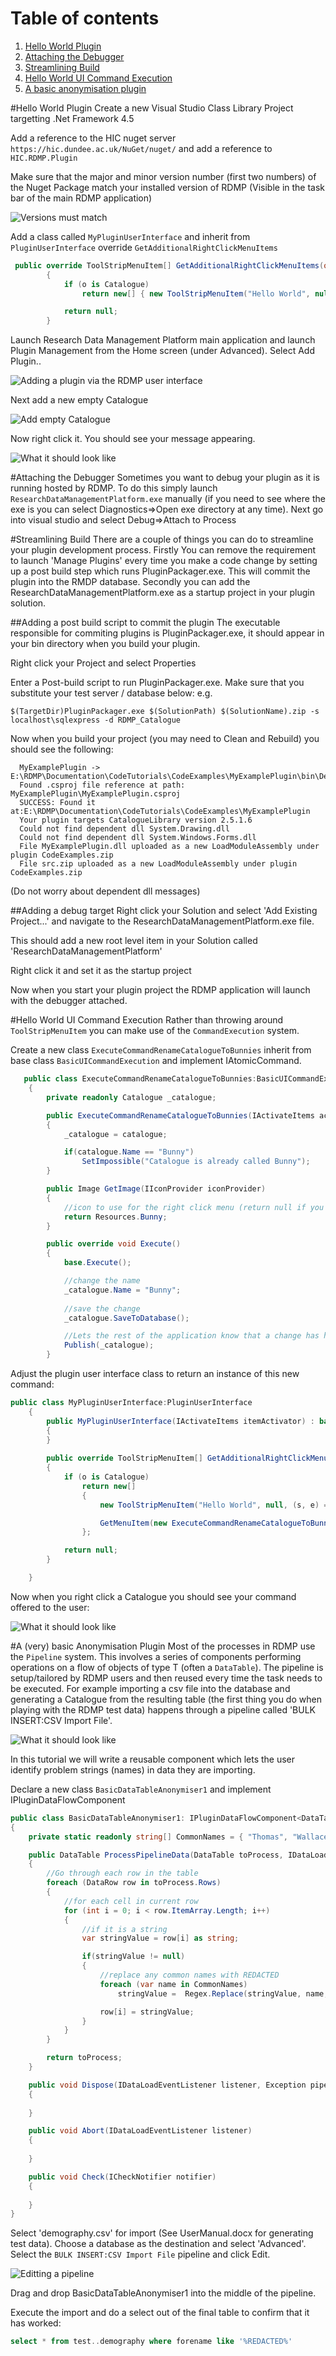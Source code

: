 # Table of contents
1. [Hello World Plugin](#helloWorldPlugin)
1. [Attaching the Debugger](#debugging)
1. [Streamlining Build](#betterBuilding)
1. [Hello World UI Command Execution](#commandExecution)
1. [A basic anonymisation plugin](#basicAnoPlugin)

 <a name="helloWorldPlugin"></a>
 #Hello World Plugin
 Create a new Visual Studio Class Library Project targetting .Net Framework 4.5
 
 Add a reference to the HIC nuget server `https://hic.dundee.ac.uk/NuGet/nuget/` and add a reference to `HIC.RDMP.Plugin`
 
 Make sure that the major and minor version number (first two numbers) of the Nuget Package match your installed version of RDMP (Visible in the task bar of the main RDMP application)
 
 ![Versions must match](Images/NugetVersionMustMatchLive.png)
 
 
 Add a class called `MyPluginUserInterface` and inherit from `PluginUserInterface` override `GetAdditionalRightClickMenuItems`
 
```csharp
 public override ToolStripMenuItem[] GetAdditionalRightClickMenuItems(object o)
        {
            if (o is Catalogue)
                return new[] { new ToolStripMenuItem("Hello World", null, (s, e) => MessageBox.Show("Hello World")) };

            return null;
        }
 ```

 Launch Research Data Management Platform main application and launch Plugin Management from the Home screen (under Advanced).  Select Add Plugin..
 
  ![Adding a plugin via the RDMP user interface](Images/ManagePluginsAddingAPlugin.png)
 
 Next add a new empty Catalogue
 
 ![Add empty Catalogue](Images/AddEmptyCatalogue.png)
 
 Now right click it.  You should see your message appearing.
 
 ![What it should look like](Images/HelloWorldSuccess.png)
 
 <a name="debugging"></a>
 #Attaching the Debugger
 Sometimes you want to debug your plugin as it is running hosted by RDMP.  To do this simply launch `ResearchDataManagementPlatform.exe` manually (if you need to see where the exe is you can select Diagnostics=>Open exe directory at any time).  Next go into visual studio and select Debug=>Attach to Process
 
 <a name="betterBuilding"></a>
 #Streamlining Build
 There are a couple of things you can do to streamline your plugin development process.  Firstly You can remove the requirement to launch 'Manage Plugins' every time you make a code change by setting up a post build step which runs PluginPackager.exe.  This will commit the plugin into the RMDP database.  Secondly you can add the ResearchDataManagementPlatform.exe as a startup project in your plugin solution.

##Adding a post build script to commit the plugin 
 The executable responsible for commiting plugins is PluginPackager.exe, it should appear in your bin directory when you build your plugin.  
 
 Right click your Project and select Properties
 
 Enter a Post-build script to run PluginPackager.exe.  Make sure that you substitute your test server / database below: e.g.
 
```
$(TargetDir)PluginPackager.exe $(SolutionPath) $(SolutionName).zip -s localhost\sqlexpress -d RDMP_Catalogue

``` 

Now when you build your project (you may need to Clean and Rebuild) you should see the following:
```
  MyExamplePlugin -> E:\RDMP\Documentation\CodeTutorials\CodeExamples\MyExamplePlugin\bin\Debug\MyExamplePlugin.dll
  Found .csproj file reference at path: MyExamplePlugin\MyExamplePlugin.csproj
  SUCCESS: Found it at:E:\RDMP\Documentation\CodeTutorials\CodeExamples\MyExamplePlugin
  Your plugin targets CatalogueLibrary version 2.5.1.6
  Could not find dependent dll System.Drawing.dll
  Could not find dependent dll System.Windows.Forms.dll
  File MyExamplePlugin.dll uploaded as a new LoadModuleAssembly under plugin CodeExamples.zip
  File src.zip uploaded as a new LoadModuleAssembly under plugin CodeExamples.zip
```

(Do not worry about dependent dll messages)

##Adding a debug target
Right click your Solution and select 'Add Existing Project...' and navigate to the ResearchDataManagementPlatform.exe file.

This should add a new root level item in your Solution called 'ResearchDataManagementPlatform'

Right click it and set it as the startup project

Now when you start your plugin project the RDMP application will launch with the debugger attached.

<a name="commandExecution"></a>
#Hello World UI Command Execution
Rather than throwing around `ToolStripMenuItem` you can make use of the `CommandExecution` system.

Create a new class `ExecuteCommandRenameCatalogueToBunnies` inherit from base class `BasicUICommandExecution` and implement IAtomicCommand.

```csharp
   public class ExecuteCommandRenameCatalogueToBunnies:BasicUICommandExecution, IAtomicCommand
    {
        private readonly Catalogue _catalogue;

        public ExecuteCommandRenameCatalogueToBunnies(IActivateItems activator,Catalogue catalogue) : base(activator)
        {
            _catalogue = catalogue;

			if(catalogue.Name == "Bunny")
                SetImpossible("Catalogue is already called Bunny");
        }

        public Image GetImage(IIconProvider iconProvider)
        {
			//icon to use for the right click menu (return null if you don't want one)
            return Resources.Bunny;
        }

        public override void Execute()
        {
            base.Execute();

			//change the name
            _catalogue.Name = "Bunny";
			
			//save the change
            _catalogue.SaveToDatabase();

			//Lets the rest of the application know that a change has happened
            Publish(_catalogue);
        }
```

Adjust the plugin user interface class to return an instance of this new command:

```csharp
public class MyPluginUserInterface:PluginUserInterface
    {
        public MyPluginUserInterface(IActivateItems itemActivator) : base(itemActivator)
        {
        }
        
        public override ToolStripMenuItem[] GetAdditionalRightClickMenuItems(object o)
        {
            if (o is Catalogue)
                return new[]
                {
                    new ToolStripMenuItem("Hello World", null, (s, e) => MessageBox.Show("Hello World")),

                    GetMenuItem(new ExecuteCommandRenameCatalogueToBunnies(ItemActivator,(Catalogue)o))
                };

            return null;
        }

    }
```

Now when you right click a Catalogue you should see your command offered to the user:

![What it should look like](Images/RightClickBunnyMenuItem.png)

<a name="basicAnoPlugin"></a>
#A (very) basic Anonymisation Plugin
Most of the processes in RDMP use the `Pipeline` system.  This involves a series of components performing operations on a flow of objects of type T (often a `DataTable`).  The pipeline is setup/tailored by RDMP users and then reused every time the task needs to be executed.  For example importing a csv file into the database and generating a Catalogue from the resulting table (the first thing you do when playing with the RDMP test data) happens through a pipeline called 'BULK INSERT:CSV Import File'.

![What it should look like](Images/ImportCatalogue.png)

In this tutorial we will write a reusable component which lets the user identify problem strings (names) in data they are importing.

Declare a new class `BasicDataTableAnonymiser1` and implement IPluginDataFlowComponent<DataTable>


```csharp
public class BasicDataTableAnonymiser1: IPluginDataFlowComponent<DataTable>
{
	private static readonly string[] CommonNames = { "Thomas", "Wallace", "Young" };

	public DataTable ProcessPipelineData(DataTable toProcess, IDataLoadEventListener listener,GracefulCancellationToken cancellationToken)
	{
		//Go through each row in the table
		foreach (DataRow row in toProcess.Rows)
		{
			//for each cell in current row
			for (int i = 0; i < row.ItemArray.Length; i++)
			{
				//if it is a string
				var stringValue = row[i] as string;

				if(stringValue != null)
				{
					//replace any common names with REDACTED
					foreach (var name in CommonNames)
						stringValue =  Regex.Replace(stringValue, name, "REDACTED",RegexOptions.IgnoreCase);

					row[i] = stringValue;
				}
			}
		}

		return toProcess;
	}

	public void Dispose(IDataLoadEventListener listener, Exception pipelineFailureExceptionIfAny)
	{
		
	}

	public void Abort(IDataLoadEventListener listener)
	{
		
	}

	public void Check(ICheckNotifier notifier)
	{
		
	}
}
```

Select 'demography.csv' for import (See UserManual.docx for generating test data).  Choose a database as the destination and select 'Advanced'.  Select the `BULK INSERT:CSV Import File` pipeline and click Edit.

![Editting a pipeline](Images/EditPipelineAdvanced.png)

Drag and drop BasicDataTableAnonymiser1 into the middle of the pipeline.

Execute the import and do a select out of the final table to confirm that it has worked:

```sql
select * from test..demography where forename like '%REDACTED%'
```